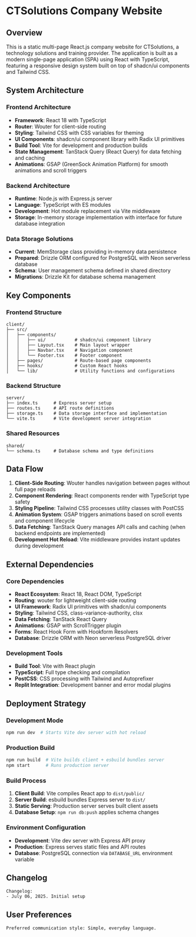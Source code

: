# CTSolutions Company Website

## Overview

This is a static multi-page React.js company website for CTSolutions, a technology solutions and training provider. The application is built as a modern single-page application (SPA) using React with TypeScript, featuring a responsive design system built on top of shadcn/ui components and Tailwind CSS.

## System Architecture

### Frontend Architecture
- **Framework**: React 18 with TypeScript
- **Router**: Wouter for client-side routing
- **Styling**: Tailwind CSS with CSS variables for theming
- **UI Components**: shadcn/ui component library with Radix UI primitives
- **Build Tool**: Vite for development and production builds
- **State Management**: TanStack Query (React Query) for data fetching and caching
- **Animations**: GSAP (GreenSock Animation Platform) for smooth animations and scroll triggers

### Backend Architecture
- **Runtime**: Node.js with Express.js server
- **Language**: TypeScript with ES modules
- **Development**: Hot module replacement via Vite middleware
- **Storage**: In-memory storage implementation with interface for future database integration

### Data Storage Solutions
- **Current**: MemStorage class providing in-memory data persistence
- **Prepared**: Drizzle ORM configured for PostgreSQL with Neon serverless database
- **Schema**: User management schema defined in shared directory
- **Migrations**: Drizzle Kit for database schema management

## Key Components

### Frontend Structure
```
client/
├── src/
│   ├── components/
│   │   ├── ui/           # shadcn/ui component library
│   │   ├── Layout.tsx    # Main layout wrapper
│   │   ├── Navbar.tsx    # Navigation component
│   │   └── Footer.tsx    # Footer component
│   ├── pages/            # Route-based page components
│   ├── hooks/            # Custom React hooks
│   └── lib/              # Utility functions and configurations
```

### Backend Structure
```
server/
├── index.ts      # Express server setup
├── routes.ts     # API route definitions
├── storage.ts    # Data storage interface and implementation
└── vite.ts       # Vite development server integration
```

### Shared Resources
```
shared/
└── schema.ts     # Database schema and type definitions
```

## Data Flow

1. **Client-Side Routing**: Wouter handles navigation between pages without full page reloads
2. **Component Rendering**: React components render with TypeScript type safety
3. **Styling Pipeline**: Tailwind CSS processes utility classes with PostCSS
4. **Animation System**: GSAP triggers animations based on scroll events and component lifecycle
5. **Data Fetching**: TanStack Query manages API calls and caching (when backend endpoints are implemented)
6. **Development Hot Reload**: Vite middleware provides instant updates during development

## External Dependencies

### Core Dependencies
- **React Ecosystem**: React 18, React DOM, TypeScript
- **Routing**: wouter for lightweight client-side routing
- **UI Framework**: Radix UI primitives with shadcn/ui components
- **Styling**: Tailwind CSS, class-variance-authority, clsx
- **Data Fetching**: TanStack React Query
- **Animations**: GSAP with ScrollTrigger plugin
- **Forms**: React Hook Form with Hookform Resolvers
- **Database**: Drizzle ORM with Neon serverless PostgreSQL driver

### Development Tools
- **Build Tool**: Vite with React plugin
- **TypeScript**: Full type checking and compilation
- **PostCSS**: CSS processing with Tailwind and Autoprefixer
- **Replit Integration**: Development banner and error modal plugins

## Deployment Strategy

### Development Mode
```bash
npm run dev  # Starts Vite dev server with hot reload
```

### Production Build
```bash
npm run build  # Vite builds client + esbuild bundles server
npm start      # Runs production server
```

### Build Process
1. **Client Build**: Vite compiles React app to `dist/public/`
2. **Server Build**: esbuild bundles Express server to `dist/`
3. **Static Serving**: Production server serves built client assets
4. **Database Setup**: `npm run db:push` applies schema changes

### Environment Configuration
- **Development**: Vite dev server with Express API proxy
- **Production**: Express serves static files and API routes
- **Database**: PostgreSQL connection via `DATABASE_URL` environment variable

## Changelog

```
Changelog:
- July 06, 2025. Initial setup
```

## User Preferences

```
Preferred communication style: Simple, everyday language.
```